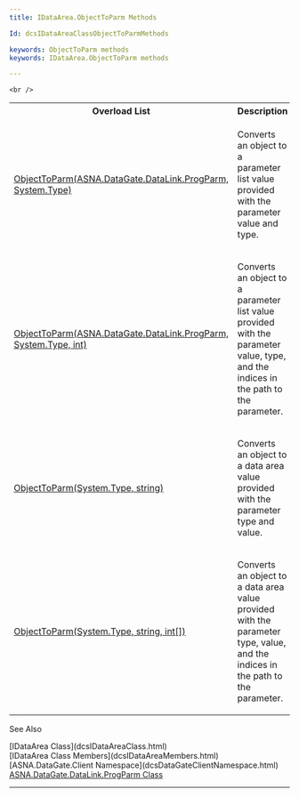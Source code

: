 ```yaml
---
title: IDataArea.ObjectToParm Methods

Id: dcsIDataAreaClassObjectToParmMethods

keywords: ObjectToParm methods
keywords: IDataArea.ObjectToParm methods

---
```


	<br />

<table class="dtTABLE" id="Table5" style="border-spacing: 0px; x-cell-content-align: Top" cellspacing="0" x-use-null-cells="x-use-null-cells">
          <colgroup span="1">
            <col span="1" style="WIDTH: 50%" />
            <col span="1" style="WIDTH: 50%" />
          </colgroup>
          <tr>
            <th colspan="1" rowspan="1">
							Overload List
						</th>
            <th colspan="1" rowspan="1">
							Description</th>
          </tr>
          <tr>
            <td colspan="1" rowspan="1">

[ObjectToParm(ASNA.DataGate.DataLink.ProgParm, System.Type)](dcsIDataAreaClassObjectToParmMethod1.html) 
</td>
            <td colspan="1" rowspan="1">

Converts an object to a parameter list value provided with the parameter value and type.
</td>
          </tr>
          <tr>
            <td colspan="1" rowspan="1">

[ObjectToParm(ASNA.DataGate.DataLink.ProgParm, System.Type, int)](dcsIDataAreaClassObjectToParmMethod2.html) 
</td>
            <td colspan="1" rowspan="1">

Converts an object to a parameter list value provided with the parameter value, type, and the indices in the path to the parameter.
</td>
          </tr>
          <tr>
            <td colspan="1" rowspan="1">

[ObjectToParm(System.Type, string)](dcsIDataAreaClassObjectToParmMethod3.html) 
</td>
            <td colspan="1" rowspan="1">

Converts an object to a data area value provided with the parameter type and value.
</td>
          </tr>
          <tr>
            <td colspan="1" rowspan="1">

[ObjectToParm(System.Type, string, int[])](dcsIDataAreaClassObjectToParmMethod4.html) 
</td>
            <td colspan="1" rowspan="1">

Converts an object to a data area value provided with the parameter type, value, and the indices in the path to the parameter.
</td>
          </tr>
</table>

See Also

<dl />
      [IDataArea Class](dcsIDataAreaClass.html)
      <br />
      [IDataArea Class Members](dcsIDataAreaMembers.html)
      <br />
      [ASNA.DataGate.Client Namespace](dcsDataGateClientNamespace.html)
      <br />
      <a href="DCS160-F1071E27-0001DD">ASNA.DataGate.DataLink.ProgParm Class</a>

---

